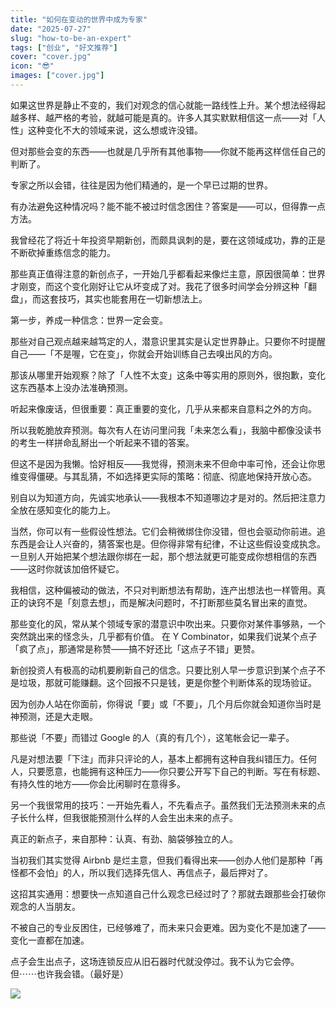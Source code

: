 ```yaml
---
title: "如何在变动的世界中成为专家"
date: "2025-07-27"
slug: "how-to-be-an-expert"
tags: ["创业", "好文推荐"]
cover: "cover.jpg"
icon: "😎"
images: ["cover.jpg"]
---
```

如果这世界是静止不变的，我们对观念的信心就能一路线性上升。某个想法经得起越多样、越严格的考验，就越可能是真的。许多人其实默默相信这一点——对「人性」这种变化不大的领域来说，这么想或许没错。



但对那些会变的东西——也就是几乎所有其他事物——你就不能再这样信任自己的判断了。



专家之所以会错，往往是因为他们精通的，是一个早已过期的世界。



有办法避免这种情况吗？能不能不被过时信念困住？答案是——可以，但得靠一点方法。



我曾经花了将近十年投资早期新创，而颇具讽刺的是，要在这领域成功，靠的正是不断砍掉重练信念的能力。



那些真正值得注意的新创点子，一开始几乎都看起来像烂主意，原因很简单：世界才刚变，而这个变化刚好让它从坏变成了对。我花了很多时间学会分辨这种「翻盘」，而这套技巧，其实也能套用在一切新想法上。



第一步，养成一种信念：世界一定会变。



那些对自己观点越来越笃定的人，潜意识里其实是认定世界静止。只要你不时提醒自己——「不是喔，它在变」，你就会开始训练自己去嗅出风的方向。



那该从哪里开始观察？除了「人性不太变」这条中等实用的原则外，很抱歉，变化这东西基本上没办法准确预测。



听起来像废话，但很重要：真正重要的变化，几乎从来都来自意料之外的方向。



所以我乾脆放弃预测。每次有人在访问里问我「未来怎么看」，我脑中都像没读书的考生一样拼命乱掰出一个听起来不错的答案。



但这不是因为我懒。恰好相反——我觉得，预测未来不但命中率可怜，还会让你思维变得僵硬。与其乱猜，不如选择更实际的策略：彻底、彻底地保持开放心态。



别自以为知道方向，先诚实地承认——我根本不知道哪边才是对的。然后把注意力全放在感知变化的能力上。



当然，你可以有一些假设性想法。它们会稍微绑住你没错，但也会驱动你前进。追东西是会让人兴奋的，猜答案也是。但你得非常有纪律，不让这些假设变成执念。
一旦别人开始把某个想法跟你绑在一起，那个想法就更可能变成你想相信的东西——这时你就该加倍怀疑它。



我相信，这种偏被动的做法，不只对判断想法有帮助，连产出想法也一样管用。真正的诀窍不是「刻意去想」，而是解决问题时，不打断那些莫名冒出来的直觉。



那些变化的风，常从某个领域专家的潜意识中吹出来。只要你对某件事够熟，一个突然跳出来的怪念头，几乎都有价值。
在 Y Combinator，如果我们说某个点子「疯了点」，那通常是称赞——搞不好还比「这点子不错」更赞。



新创投资人有极高的动机要刷新自己的信念。只要比别人早一步意识到某个点子不是垃圾，那就可能赚翻。这个回报不只是钱，更是你整个判断体系的现场验证。



因为创办人站在你面前，你得说「要」或「不要」，几个月后你就会知道你当时是神预测，还是大走眼。



那些说「不要」而错过 Google 的人（真的有几个），这笔帐会记一辈子。



凡是对想法要「下注」而非只评论的人，基本上都拥有这种自我纠错压力。任何人，只要愿意，也能拥有这种压力——你只要公开写下自己的判断。写在有标题、有持久性的地方——你会比闲聊时在意得多。



另一个我很常用的技巧：一开始先看人，不先看点子。虽然我们无法预测未来的点子长什么样，但我很能预测什么样的人会生出未来的点子。



真正的新点子，来自那种：认真、有劲、脑袋够独立的人。



当初我们其实觉得 Airbnb 是烂主意，但我们看得出来——创办人他们是那种「再怪都不会怕」的人，所以我们选择先信人、再信点子，最后押对了。



这招其实通用：想要快一点知道自己什么观念已经过时了？那就去跟那些会打破你观念的人当朋友。



不被自己的专业反困住，已经够难了，而未来只会更难。因为变化不是加速了——变化一直都在加速。



点子会生出点子，这场连锁反应从旧石器时代就没停过。我不认为它会停。
但⋯⋯也许我会错。（最好是）




![](https://prod-files-secure.s3.us-west-2.amazonaws.com/112d0858-5090-4d34-a606-b75eb8d65fd2/46476355-9cf3-4e99-9b7a-3531bc426380/1000202064.png?X-Amz-Algorithm=AWS4-HMAC-SHA256&X-Amz-Content-Sha256=UNSIGNED-PAYLOAD&X-Amz-Credential=ASIAZI2LB4664OAW37LJ%2F20250801%2Fus-west-2%2Fs3%2Faws4_request&X-Amz-Date=20250801T211325Z&X-Amz-Expires=3600&X-Amz-Security-Token=IQoJb3JpZ2luX2VjEM3%2F%2F%2F%2F%2F%2F%2F%2F%2F%2FwEaCXVzLXdlc3QtMiJHMEUCIQCghEyoiaFbvRjjmSFpnjz3kcc%2BBQn1Ch%2Burw%2FPa6xYoQIgPDGCnK4P47g26VguXZMng9V7gPCvvmE1wZGuNuuHIFAqiAQI9v%2F%2F%2F%2F%2F%2F%2F%2F%2F%2FARAAGgw2Mzc0MjMxODM4MDUiDCvgZwzXafOfl9EL2ircA6CaV9DoSIGSeITO0uk%2Bir2eSEwadq2b3wK9%2FK1NjZLJWQ2CPWOIT7GS0DsFSNSk9DwGrf1%2B%2B4271mYPr3K99qaT3bKwGsguioY50pV5ynJWvsYEBmHwhH42OvvNCYjMYLmk9C1l%2BjjaTAi1Zqtlvmgeh0BJeOR7i45l295dJlfXqYpeAayHSDi9KpbokSHgtj5uOS%2FgMYOjsrwzfDiF0PUtyzmCt6F1eCyKoEuX0aue5fMDvb9uYFhk3z2PwjAOhF20x%2BAfqoUnD3zD0YFkTaIT1LlgvZl6FYTVQCGE1mSm%2F%2FzRoTgdxfJ1sULAYFEgIiCVTLld1CmieANwOpQlNE1vfqvbIotQ0VrLq71L9l%2FDegM7jjhMtICX5%2FqD9qD7pzqtfMuNvmv8Z%2B0CMLqMT0wWMaUtaMFirYSc5o8GxMJEn4082A4wbfMRfaKP8j7eGRfWq1Y4xwRQ0PLcmO1qykRALNOSIqloA6fWhJFEjhV3SAQo2MrVcN11eu1fWTLnExUtICjymgA1kQYhTier32cXB0Mo5FCSOy%2BzWadh1rEnnSxmlIgxr5s30sA%2FSI07n%2BylM%2F3g03GTzflwBVV9qMOn1x5zd7U43vI7lG35XCZX%2FPP0D3a82l7jD3%2B7MO7RtMQGOqUBBvXmNS0jbfTNBoVLfjoiM8EVX8TaxSssEtIxxO5Oyi4wKufifXay1BWPrV65nNIjCNoNbyc%2FTs1UHl4CdptXEKeO5plZChR576j%2BCi1rZqioT6wlnb8Fg%2Fzf5Cp8OLWYHpp9jic3bYFTUd0JsjCmAIr0a4s63ciPJRHV6eM38b2H0XbY9Mb7heNc7o69sfQYzztjIrLQwHs4DMIDGRhxKUWKtGdX&X-Amz-Signature=f33c2b9b78bf19d0dc6269131500c920c02db7be720e4e86090ae209e362f23b&X-Amz-SignedHeaders=host&x-amz-checksum-mode=ENABLED&x-id=GetObject)

